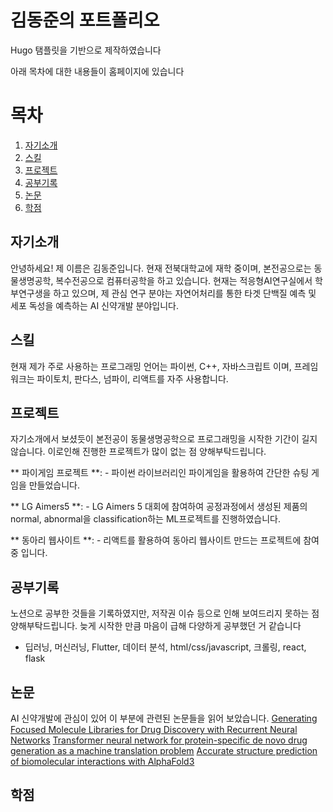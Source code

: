 # 김동준의 포트폴리오
Hugo 탬플릿을 기반으로 제작하였습니다

아래 목차에 대한 내용들이 홈페이지에 있습니다
# 목차
1. [자기소개](#자기소개)
2. [스킬](#스킬)
3. [프로젝트](#프로젝트)
4. [공부기록](#공부기록)
5. [논문](#논문)
6. [학점](#학점)

## 자기소개
안녕하세요! 제 이름은 김동준입니다. 현재 전북대학교에 재학 중이며, 본전공으로는 동물생명공학, 복수전공으로 컴퓨터공학을 하고 있습니다.
현재는 적응형AI연구실에서 학부연구생을 하고 있으며, 제 관심 연구 분야는 자연어처리를 통한 타겟 단백질 예측 및 세포 독성을 예측하는 AI 신약개발 분야입니다.

## 스킬
현재 제가 주로 사용하는 프로그래밍 언어는 파이썬, C++, 자바스크립트 이며,
프레임워크는 파이토치, 판다스, 넘파이, 리액트를 자주 사용합니다.

## 프로젝트
자기소개에서 보셨듯이 본전공이 동물생명공학으로 프로그래밍을 시작한 기간이 길지 않습니다. 이로인해 진행한 프로젝트가 많이 없는 점 양해부탁드립니다.

** 파이게임 프로젝트 **: 
    - 파이썬 라이브러리인 파이게임을 활용하여 간단한 슈팅 게임을 만들었습니다.

** LG Aimers5 **: 
    - LG Aimers 5 대회에 참여하여 공정과정에서 생성된 제품의 normal, abnormal을 classification하는 ML프로젝트를 진행하였습니다.

** 동아리 웹사이트 **: 
    - 리액트를 활용하여 동아리 웹사이트 만드는 프로젝트에 참여 중 입니다.

## 공부기록
노션으로 공부한 것들을 기록하였지만, 저작권 이슈 등으로 인해 보여드리지 못하는 점 양해부탁드립니다.
늦게 시작한 만큼 마음이 급해 다양하게 공부했던 거 같습니다
- 딥러닝, 머신러닝, Flutter, 데이터 분석, html/css/javascript, 크롤링, react, flask

## 논문
AI 신약개발에 관심이 있어 이 부분에 관련된 논문들을 읽어 보았습니다.
[Generating Focused Molecule Libraries for Drug Discovery with Recurrent Neural Networks](https://pubs.acs.org/doi/full/10.1021/acscentsci.7b00512)
[Transformer neural network for protein-specific de novo drug generation as a machine translation problem](https://www.nature.com/articles/s41598-020-79682-4)
[Accurate structure prediction of biomolecular interactions with AlphaFold3](https://www.nature.com/articles/s41586-024-07487-w)

## 학점